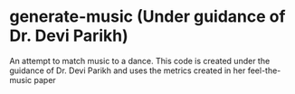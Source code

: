 # generate-music (Under guidance of  Dr. Devi Parikh)
An attempt to match music to a dance. This code is created under the guidance of Dr. Devi Parikh and uses the metrics created in her feel-the-music paper
